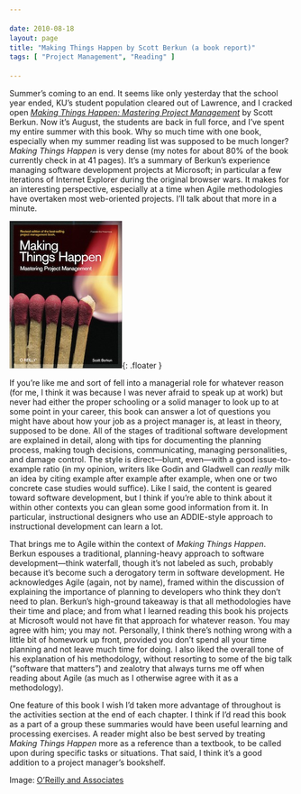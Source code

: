 ```yaml
---

date: 2010-08-18
layout: page
title: "Making Things Happen by Scott Berkun (a book report)"
tags: [ "Project Management", "Reading" ]

---
```


Summer’s coming to an end. It seems like only yesterday that the school
year ended, KU’s student population cleared out of Lawrence, and I
cracked open *[Making Things Happen: Mastering Project
Management](http://oreilly.com/catalog/9780596517717/)* by Scott Berkun. Now it’s August, the students are back in full force, and I’ve spent
my entire summer with this book. Why so much time with one book,
especially when my summer reading list was supposed to be much
longer?*Making Things Happen* is very dense (my notes for about 80% of
the book currently check in at 41 pages). It’s a summary of Berkun’s
experience managing software development projects at Microsoft; in
particular a few iterations of Internet Explorer during the original
browser wars. It makes for an interesting perspective, especially at a
time when Agile methodologies have overtaken most web-oriented projects.
I’ll talk about that more in a minute.

![cover](/assets/images/content/making-things-happen.jpg){: .floater }

If you’re like me and sort of fell into a managerial role for whatever
reason (for me, I think it was because I was never afraid to speak up at
work) but never had either the proper schooling or a solid manager to
look up to at some point in your career, this book can answer a lot of
questions you might have about how your job as a project manager is, at
least in theory, supposed to be done. All of the stages of traditional
software development are explained in detail, along with tips for
documenting the planning process, making tough decisions, communicating,
managing personalities, and damage control. The style is
direct&mdash;blunt, even&mdash;with a good issue-to-example ratio (in my
opinion, writers like Godin and Gladwell can *really* milk an idea by
citing example after example after example, when one or two concrete
case studies would suffice). Like I said, the content is geared toward
software development, but I think if you’re able to think about it
within other contexts you can glean some good information from it. In
particular, instructional designers who use an ADDIE-style approach to
instructional development can learn a lot.

That brings me to Agile within the context of *Making Things Happen*.
Berkun espouses a traditional, planning-heavy approach to software
development&mdash;think waterfall, though it’s not labeled as such,
probably because it’s become such a derogatory term in software
development. He acknowledges Agile (again, not by name), framed within
the discussion of explaining the importance of planning to developers
who think they don’t need to plan. Berkun’s high-ground takeaway is that
all methodologies have their time and place; and from what I learned
reading this book his projects at Microsoft would not have fit that
approach for whatever reason. You may agree with him; you may not.
Personally, I think there’s nothing wrong with a little bit of homework
up front, provided you don’t spend all your time planning and not leave
much time for doing. I also liked the overall tone of his explanation of
his methodology, without resorting to some of the big talk (“software
that matters”) and zealotry that always turns me off when reading about
Agile (as much as I otherwise agree with it as a methodology).

One feature of this book I wish I’d taken more advantage of throughout
is the activities section at the end of each chapter. I think if I’d
read this book as a part of a group these summaries would have been
useful learning and processing exercises. A reader might also be best
served by treating *Making Things Happen* more as a reference than a
textbook, to be called upon during specific tasks or situations. That
said, I think it’s a good addition to a project manager’s bookshelf.

<div class="credit">
Image: <a href="http://oreilly.com/catalog/9780596517717/">O’Reilly and
Associates</a>

</div>

